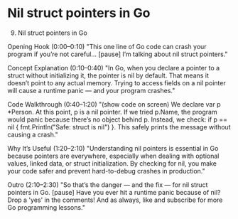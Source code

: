 # Nil struct pointers in Go

9. Nil struct pointers in Go

Opening Hook (0:00–0:10)
"This one line of Go code can crash your program if you’re not careful… [pause] I’m talking about nil struct pointers."

Concept Explanation (0:10–0:40)
"In Go, when you declare a pointer to a struct without initializing it, the pointer is nil by default. That means it doesn’t point to any actual memory. Trying to access fields on a nil pointer will cause a runtime panic — and your program crashes."

Code Walkthrough (0:40–1:20)
"(show code on screen)
We declare var p *Person. At this point, p is a nil pointer.
If we tried p.Name, the program would panic because there’s no object behind p.
Instead, we check: if p == nil { fmt.Println(\"Safe: struct is nil\") }.
This safely prints the message without causing a crash."

Why It’s Useful (1:20–2:10)
"Understanding nil pointers is essential in Go because pointers are everywhere, especially when dealing with optional values, linked data, or struct initialization. By checking for nil, you make your code safer and prevent hard-to-debug crashes in production."

Outro (2:10–2:30)
"So that’s the danger — and the fix — for nil struct pointers in Go. [pause] Have you ever hit a runtime panic because of nil? Drop a 'yes' in the comments! And as always, like and subscribe for more Go programming lessons."